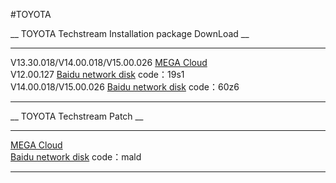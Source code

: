 
#TOYOTA


__ TOYOTA Techstream Installation package DownLoad __

<hr class="hrkStyle" />

<div class="linkStyle"> V13.30.018/V14.00.018/V15.00.026 <a target="_blank" href="https://mega.nz/#F!SAR3Qa7B!N61Ikd1HKEodTiwpODLXKQ" >MEGA Cloud </a> </div>

<div class="linkStyle"> V12.00.127 <a target="_blank" href="https://pan.baidu.com/s/1uxvX2KvKTBhwfF8Nop-SCA" >Baidu network disk</a> code：19s1 </div>

<div class="linkStyle">V14.00.018/V15.00.026 <a target="_blank" href="https://pan.baidu.com/s/1NajG9bl1Zf83X0qN2-wQFw" >Baidu network disk</a> code：60z6 </div>



***
__ TOYOTA Techstream Patch __

<hr class="hrkStyle" />

<div class="linkStyle"><a target="_blank" href="https://mega.nz/#F!7VZzBQgZ!wO9Fjk0gfZF-tfv6zQAqzw" >MEGA Cloud </a> </div>

<div class="linkStyle"><a target="_blank" href="https://pan.baidu.com/s/12qoxmY6SP96IqATge5SOGg" >Baidu network disk</a> code：mald </div>



***


